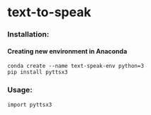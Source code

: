 # text-to-speak

### Installation:
#### **Creating new environment in Anaconda**
	conda create --name text-speak-env python=3
	pip install pyttsx3
	
### Usage:
```python3
import pyttsx3

